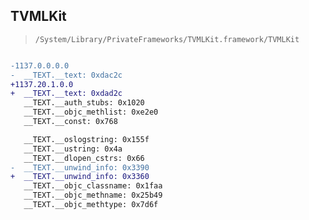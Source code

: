 ## TVMLKit

> `/System/Library/PrivateFrameworks/TVMLKit.framework/TVMLKit`

```diff

-1137.0.0.0.0
-  __TEXT.__text: 0xdac2c
+1137.20.1.0.0
+  __TEXT.__text: 0xdad2c
   __TEXT.__auth_stubs: 0x1020
   __TEXT.__objc_methlist: 0xe2e0
   __TEXT.__const: 0x768

   __TEXT.__oslogstring: 0x155f
   __TEXT.__ustring: 0x4a
   __TEXT.__dlopen_cstrs: 0x66
-  __TEXT.__unwind_info: 0x3390
+  __TEXT.__unwind_info: 0x3360
   __TEXT.__objc_classname: 0x1faa
   __TEXT.__objc_methname: 0x25b49
   __TEXT.__objc_methtype: 0x7d6f

```
